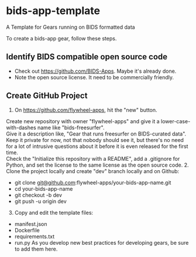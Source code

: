 # bids-app-template
A Template for Gears running on BIDS formatted data

To create a bids-app gear, follow these steps.

## Identify BIDS compatible open source code

* Check out https://github.com/BIDS-Apps.  Maybe it's already done.
* Note the open source license.  It need to be commercially friendly.

## Create GitHub Project

1. On https://github.com/flywheel-apps, hit the "new" button. 

Create new repository with owner "flywheel-apps" and give it a lower-case-with-dashes name like "bids-freesurfer".  
Give it a description like, "Gear that runs freesurfer on BIDS-curated data".  
Keep it private for now, not that nobody should see it, but there's no need for a lot of intrusive questions about it before it is even released for the first time.  
Check the "Initialize this repository with a README", add a .gitignore for Python, and set the license to the same license as the open source code.
2. Clone the project locally and create "dev" branch locally and on Github:
  * git clone git@github.com:flywheel-apps/your-bids-app-name.git
  * cd your-bids-app-name
  * git checkout -b dev
  * git push -u origin dev
3. Copy and edit the template files:
* manifest.json
* Dockerfile
* requirements.txt
* run.py
As you develop new best practices for developing gears, be sure to add them here.
